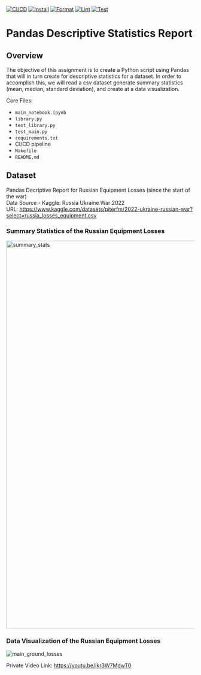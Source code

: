 [![CI/CD](https://github.com/zfennie/ids706_Fennie_miniproject2/actions/workflows/CI_CD.yml/badge.svg)](https://github.com/zfennie/ids706_Fennie_miniproject2/actions/workflows/CI_CD.yml) [![Install](https://github.com/zfennie/ids706_Fennie_miniproject2/actions/workflows/install.yml/badge.svg)](https://github.com/zfennie/ids706_Fennie_miniproject2/actions/workflows/install.yml) [![Format](https://github.com/zfennie/ids706_Fennie_miniproject2/actions/workflows/format.yml/badge.svg)](https://github.com/zfennie/ids706_Fennie_miniproject2/actions/workflows/format.yml) [![Lint](https://github.com/zfennie/ids706_Fennie_miniproject2/actions/workflows/lint.yml/badge.svg)](https://github.com/zfennie/ids706_Fennie_miniproject2/actions/workflows/lint.yml) [![Test](https://github.com/zfennie/ids706_Fennie_miniproject2/actions/workflows/test.yml/badge.svg)](https://github.com/zfennie/ids706_Fennie_miniproject2/actions/workflows/test.yml)


# Pandas Descriptive Statistics Report

## Overview
The objective of this assignment is to create a Python script using Pandas that will in turn create for descriptive statistics for a dataset. In order to accomplish this, we will read a csv dataset generate summary statistics (mean, median, standard deviation), and create at a data visualization.

Core Files:
* `main_notebook.ipynb`
* `library.py`
* `test_library.py`
* `test_main.py`
* `requirements.txt`
* CI/CD pipeline
* `Makefile`
* `README.md`


## Dataset
Pandas Decriptive Report for Russian Equipment Losses (since the start of the war)\
Data Source - Kaggle: Russia Ukraine War 2022\
URL: https://www.kaggle.com/datasets/piterfm/2022-ukraine-russian-war?select=russia_losses_equipment.csv

### Summary Statistics of the Russian Equipment Losses
<img width="1036" alt="summary_stats" src="https://github.com/user-attachments/assets/4de587b6-6870-4af7-8433-ab2b1245f81f" />

### Data Visualization of the Russian Equipment Losses
![main_ground_losses](https://github.com/user-attachments/assets/7c2fb217-8c3d-40e5-a09f-b49e14046b92)

Private Video Link: https://youtu.be/Ikr3W7MdwT0